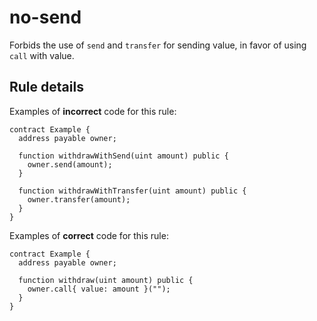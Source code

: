 # no-send

Forbids the use of `send` and `transfer` for sending value, in favor of using `call` with value.

## Rule details

Examples of **incorrect** code for this rule:

```solidity
contract Example {
  address payable owner;

  function withdrawWithSend(uint amount) public {
    owner.send(amount);
  }

  function withdrawWithTransfer(uint amount) public {
    owner.transfer(amount);
  }
}
```

Examples of **correct** code for this rule:

```solidity
contract Example {
  address payable owner;

  function withdraw(uint amount) public {
    owner.call{ value: amount }("");
  }
}
```
